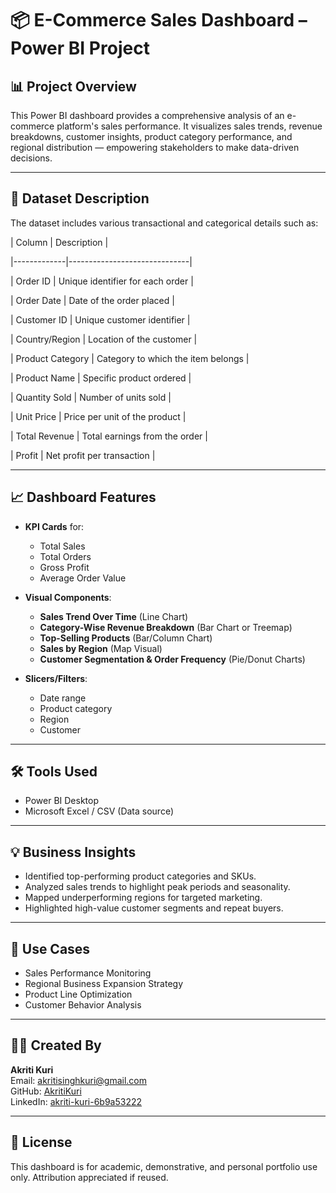 # 📦 E-Commerce Sales Dashboard – Power BI Project

## 📊 Project Overview

This Power BI dashboard provides a comprehensive analysis of an e-commerce platform's sales performance. It visualizes sales trends, revenue breakdowns, customer insights, product category performance, and regional distribution — empowering stakeholders to make data-driven decisions.

---

## 📁 Dataset Description



The dataset includes various transactional and categorical details such as:


| Column            | Description                                      |

|-------------|------------------------------|

| Order ID          | Unique identifier for each order                |

| Order Date        | Date of the order placed                         |

| Customer ID       | Unique customer identifier                       |

| Country/Region    | Location of the customer                         |

| Product Category  | Category to which the item belongs               |

| Product Name      | Specific product ordered                         |

| Quantity Sold     | Number of units sold                             |

| Unit Price        | Price per unit of the product                    |

| Total Revenue     | Total earnings from the order                    |

| Profit            | Net profit per transaction                       |


---

## 📈 Dashboard Features


- **KPI Cards** for:
  - Total Sales
  - Total Orders
  - Gross Profit
  - Average Order Value


- **Visual Components**:
  
  - **Sales Trend Over Time** (Line Chart)
  - **Category-Wise Revenue Breakdown** (Bar Chart or Treemap)
  - **Top-Selling Products** (Bar/Column Chart)
  - **Sales by Region** (Map Visual)
  - **Customer Segmentation & Order Frequency** (Pie/Donut Charts)

- **Slicers/Filters**:
  
  - Date range
  - Product category
  - Region
  - Customer

---

## 🛠 Tools Used


- Power BI Desktop
- Microsoft Excel / CSV (Data source)

---

## 💡 Business Insights


- Identified top-performing product categories and SKUs.
- Analyzed sales trends to highlight peak periods and seasonality.
- Mapped underperforming regions for targeted marketing.
- Highlighted high-value customer segments and repeat buyers.

---

## 🎯 Use Cases


- Sales Performance Monitoring  
- Regional Business Expansion Strategy  
- Product Line Optimization  
- Customer Behavior Analysis  

---



## 👩‍💻 Created By

**Akriti Kuri**  
Email: akritisinghkuri@gmail.com  
GitHub: [AkritiKuri](https://github.com/AkritiKuri)  
LinkedIn: [akriti-kuri-6b9a53222](https://www.linkedin.com/in/akriti-kuri-6b9a53222)

---

## 📎 License

This dashboard is for academic, demonstrative, and personal portfolio use only. Attribution appreciated if reused.
